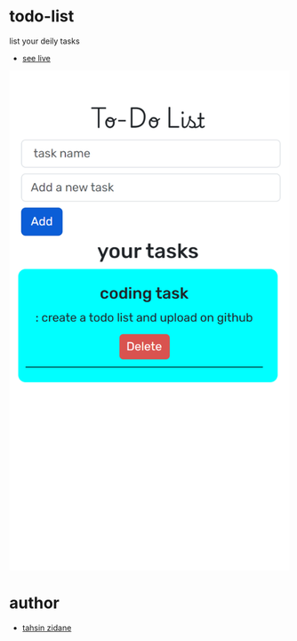 # todo-list
list your deily tasks

 - [see live](https://tahsinzidane.github.io/todo-list/)

 <img src='./public/site preview.png'>

 # author
 - [tahsin zidane](https://tahsinportfo.netlify.app/)

